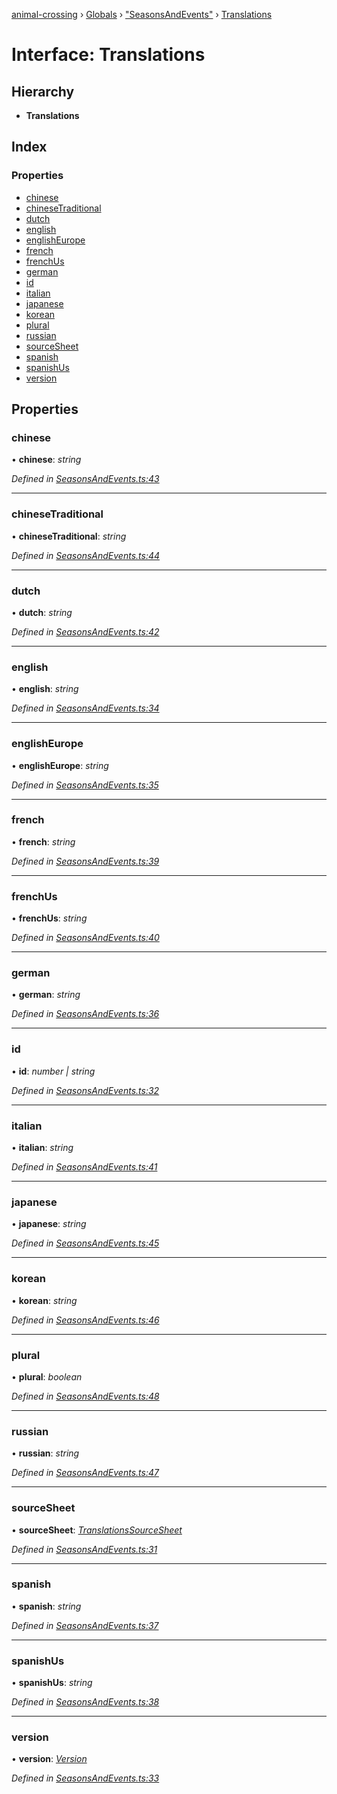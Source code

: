 [animal-crossing](../README.md) › [Globals](../globals.md) › ["SeasonsAndEvents"](../modules/_seasonsandevents_.md) › [Translations](_seasonsandevents_.translations.md)

# Interface: Translations

## Hierarchy

* **Translations**

## Index

### Properties

* [chinese](_seasonsandevents_.translations.md#chinese)
* [chineseTraditional](_seasonsandevents_.translations.md#chinesetraditional)
* [dutch](_seasonsandevents_.translations.md#dutch)
* [english](_seasonsandevents_.translations.md#english)
* [englishEurope](_seasonsandevents_.translations.md#englisheurope)
* [french](_seasonsandevents_.translations.md#french)
* [frenchUs](_seasonsandevents_.translations.md#frenchus)
* [german](_seasonsandevents_.translations.md#german)
* [id](_seasonsandevents_.translations.md#id)
* [italian](_seasonsandevents_.translations.md#italian)
* [japanese](_seasonsandevents_.translations.md#japanese)
* [korean](_seasonsandevents_.translations.md#korean)
* [plural](_seasonsandevents_.translations.md#plural)
* [russian](_seasonsandevents_.translations.md#russian)
* [sourceSheet](_seasonsandevents_.translations.md#sourcesheet)
* [spanish](_seasonsandevents_.translations.md#spanish)
* [spanishUs](_seasonsandevents_.translations.md#spanishus)
* [version](_seasonsandevents_.translations.md#version)

## Properties

###  chinese

• **chinese**: *string*

*Defined in [SeasonsAndEvents.ts:43](https://github.com/Norviah/animal-crossing/blob/7dc871b/module/types/SeasonsAndEvents.ts#L43)*

___

###  chineseTraditional

• **chineseTraditional**: *string*

*Defined in [SeasonsAndEvents.ts:44](https://github.com/Norviah/animal-crossing/blob/7dc871b/module/types/SeasonsAndEvents.ts#L44)*

___

###  dutch

• **dutch**: *string*

*Defined in [SeasonsAndEvents.ts:42](https://github.com/Norviah/animal-crossing/blob/7dc871b/module/types/SeasonsAndEvents.ts#L42)*

___

###  english

• **english**: *string*

*Defined in [SeasonsAndEvents.ts:34](https://github.com/Norviah/animal-crossing/blob/7dc871b/module/types/SeasonsAndEvents.ts#L34)*

___

###  englishEurope

• **englishEurope**: *string*

*Defined in [SeasonsAndEvents.ts:35](https://github.com/Norviah/animal-crossing/blob/7dc871b/module/types/SeasonsAndEvents.ts#L35)*

___

###  french

• **french**: *string*

*Defined in [SeasonsAndEvents.ts:39](https://github.com/Norviah/animal-crossing/blob/7dc871b/module/types/SeasonsAndEvents.ts#L39)*

___

###  frenchUs

• **frenchUs**: *string*

*Defined in [SeasonsAndEvents.ts:40](https://github.com/Norviah/animal-crossing/blob/7dc871b/module/types/SeasonsAndEvents.ts#L40)*

___

###  german

• **german**: *string*

*Defined in [SeasonsAndEvents.ts:36](https://github.com/Norviah/animal-crossing/blob/7dc871b/module/types/SeasonsAndEvents.ts#L36)*

___

###  id

• **id**: *number | string*

*Defined in [SeasonsAndEvents.ts:32](https://github.com/Norviah/animal-crossing/blob/7dc871b/module/types/SeasonsAndEvents.ts#L32)*

___

###  italian

• **italian**: *string*

*Defined in [SeasonsAndEvents.ts:41](https://github.com/Norviah/animal-crossing/blob/7dc871b/module/types/SeasonsAndEvents.ts#L41)*

___

###  japanese

• **japanese**: *string*

*Defined in [SeasonsAndEvents.ts:45](https://github.com/Norviah/animal-crossing/blob/7dc871b/module/types/SeasonsAndEvents.ts#L45)*

___

###  korean

• **korean**: *string*

*Defined in [SeasonsAndEvents.ts:46](https://github.com/Norviah/animal-crossing/blob/7dc871b/module/types/SeasonsAndEvents.ts#L46)*

___

###  plural

• **plural**: *boolean*

*Defined in [SeasonsAndEvents.ts:48](https://github.com/Norviah/animal-crossing/blob/7dc871b/module/types/SeasonsAndEvents.ts#L48)*

___

###  russian

• **russian**: *string*

*Defined in [SeasonsAndEvents.ts:47](https://github.com/Norviah/animal-crossing/blob/7dc871b/module/types/SeasonsAndEvents.ts#L47)*

___

###  sourceSheet

• **sourceSheet**: *[TranslationsSourceSheet](../enums/_seasonsandevents_.translationssourcesheet.md)*

*Defined in [SeasonsAndEvents.ts:31](https://github.com/Norviah/animal-crossing/blob/7dc871b/module/types/SeasonsAndEvents.ts#L31)*

___

###  spanish

• **spanish**: *string*

*Defined in [SeasonsAndEvents.ts:37](https://github.com/Norviah/animal-crossing/blob/7dc871b/module/types/SeasonsAndEvents.ts#L37)*

___

###  spanishUs

• **spanishUs**: *string*

*Defined in [SeasonsAndEvents.ts:38](https://github.com/Norviah/animal-crossing/blob/7dc871b/module/types/SeasonsAndEvents.ts#L38)*

___

###  version

• **version**: *[Version](../enums/_seasonsandevents_.version.md)*

*Defined in [SeasonsAndEvents.ts:33](https://github.com/Norviah/animal-crossing/blob/7dc871b/module/types/SeasonsAndEvents.ts#L33)*
